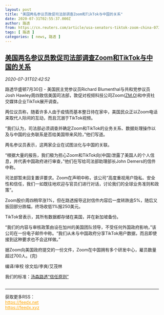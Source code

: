 ```yaml
---
layout: post
title: "美国两名参议员敦促司法部调查Zoom和TikTok与中国的关系"
date: 2020-07-31T02:55:37.000Z
author: 路透
from: https://cn.reuters.com/article/usa-senators-tiktok-zoom-china-0730-thur-idCNKCS24W0AL
tags: [ 路透 ]
categories: [ news, 路透 ]
---
```

<!--1596164137000-->
[美国两名参议员敦促司法部调查Zoom和TikTok与中国的关系](https://cn.reuters.com/article/usa-senators-tiktok-zoom-china-0730-thur-idCNKCS24W0AL)
------

<div>
<div><i>2020-07-31T02:42:52</i></div><div class="StandardArticleBody_body"><p> 路透华盛顿7月30日 - 美国民主党参议员Richard Blumenthal与共和党参议员Josh Hawley周四致信美国司法部，敦促对视频科技公司Zoom(<span id="symbol_ZM.O_0"><a href="//www.reuters.com/companies/ZM.O">ZM.O</a></span>)和中资社交媒体企业TikTok展开调查。 </p><p>两位议员称，随着许多人由于疫情而基本整日待在家中，美国民众正以Zoom电话来取代人际间的互动，而且沉溺于TikTok视频。 </p><p>“我们认为，司法部必须调查并确定Zoom和TikTok的业务关系、数据处理操作以及与中国的业务联系是否给美国带来风险，”他们写道。 </p><p>两名参议员表示，这两家企业在试图淡化与中国的关联。 </p><p>“根据大量的报告，我们极为担心Zoom和TikTok向(中国)泄露了美国人的个人信息，并代表中国政府进行审查，”他们在写给司法部助理部长John Demers的信件中称。 </p><p>司法部暂未回复置评要求。Zoom在声明中称，该公司“高度重视用户隐私、安全性和信任，我们一如既往地欢迎与官员们进行对话，讨论我们的全球业务准则和政策”。 </p><p>Zoom股价周四稍早涨1%，但在路透报导这封信件内容后一度转跌逾5%，随后又扳回部分跌幅，终场收低1%报250美元。 </p><p>TikTok曾表示，其所有数据都存储在美国，并在新加坡备份。 </p><p>“我们的内容与审核政策由设在加州的美国团队领导，不受任何外国政府影响，”该公司在一份电子邮件中称。“我们从未与中国政府分享TikTok用户数据，而且即使接到这种要求也不会这样做。” </p><p>据Zoom向美国政府提交的一份文件，Zoom在中国拥有多个研发中心，雇员数量超过700人。(完) </p><div class="Attribution_container"><div class="Attribution_attribution"><p class="Attribution_content">编译/审校 徐文焰/李爽/艾茂林 </p></div></div><div class="StandardArticleBody_trustBadgeContainer"><span class="StandardArticleBody_trustBadgeTitle">我们的标准：</span><span class="trustBadgeUrl"><a href="https://www.thomsonreuters.cn/content/dam/openweb/documents/pdf/china/brochures/about-us-1.pdf">汤森路透“信任原则”</a></span></div></div><br><hr><div>获取更多RSS：<br><a href="https://feedx.net" style="color:orange" target="_blank">https://feedx.net</a> <br><a href="https://feedx.xyz" style="color:orange" target="_blank">https://feedx.xyz</a><br></div>
</div>
